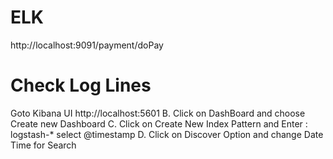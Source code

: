 # ELK
http://localhost:9091/payment/doPay

# Check Log Lines

Goto Kibana UI http://localhost:5601
B. Click on DashBoard and choose Create new Dashboard
C. Click on Create New Index Pattern and Enter : logstash-* select @timestamp
D. Click on Discover Option and change Date Time for Search
